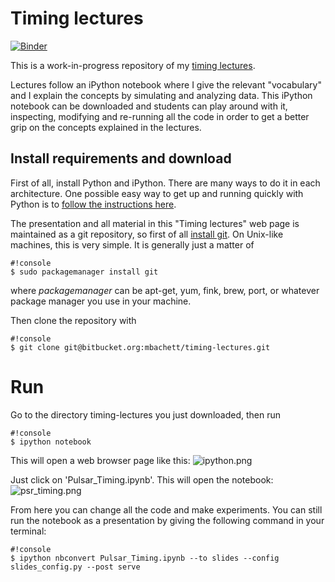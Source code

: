 # Timing lectures #

[![Binder](http://mybinder.org/badge.svg)](http://mybinder.org/repo/matteobachetti/timing-lectures)

This is a work-in-progress repository of my [timing lectures](http://www.matteobachetti.it/Varie/Timing).

Lectures follow an iPython notebook where I give the relevant "vocabulary" and I explain the concepts by simulating and analyzing data. This iPython notebook can be downloaded and students can play around with it, inspecting, modifying and re-running all the code in order to get a better grip on the concepts explained in the lectures.

## Install requirements and download
First of all, install Python and iPython.
There are many ways to do it in each architecture. One possible easy way to get up and running quickly with Python is to [follow the instructions here](http://ipython.org/install.html).

The presentation and all material in this "Timing lectures" web page is maintained as a git repository, so first of all [install git](http://git-scm.com). On Unix-like machines, this is very simple. It is generally just a matter of 
```
#!console
$ sudo packagemanager install git
```
where _packagemanager_ can be apt-get, yum, fink, brew, port, or whatever package manager you use in your machine.

Then clone the repository with
```
#!console
$ git clone git@bitbucket.org:mbachett/timing-lectures.git
```
# Run
Go to the directory timing-lectures you just downloaded, then run
```
#!console
$ ipython notebook
```
This will open a web browser page like this:
![ipython.png](https://bitbucket.org/repo/b94zee/images/3595932949-ipython.png)

Just click on 'Pulsar_Timing.ipynb'. This will open the notebook:
![psr_timing.png](https://bitbucket.org/repo/b94zee/images/2319905682-psr_timing.png)

From here you can change all the code and make experiments. You can still run the notebook as a presentation by giving the following command in your terminal:
```
#!console
$ ipython nbconvert Pulsar_Timing.ipynb --to slides --config slides_config.py --post serve
```
